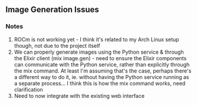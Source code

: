 ## Image Generation Issues

### Notes
1) ROCm is not working yet - I think it's related to my Arch Linux setup though, not due to the project itself
2) We can properly generate images using the Python service & through the Elixir client (mix image.gen) - need to ensure the Elixir components can communicate with the Python service, rather than explicitly through the mix command. At least I'm assuming that's the case, perhaps there's a different way to do it, ie. without having the Python service running as a separate process... I think this is how the mix command works, need clarification
3) Need to now integrate with the existing web interface
